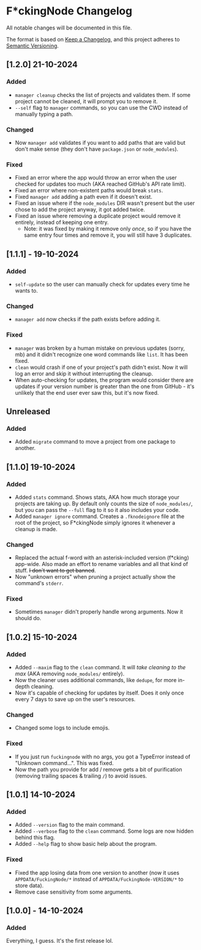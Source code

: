<!-- markdownlint-disable MD024 -->

# F*ckingNode Changelog

All notable changes will be documented in this file.

The format is based on [Keep a Changelog](https://keepachangelog.com/en/1.1.0/), and this project adheres to
[Semantic Versioning](https://semver.org/spec/v2.0.0.html).

## [1.2.0] 21-10-2024

### Added

- `manager cleanup` checks the list of projects and validates them. If some project cannot be cleaned, it will prompt you to remove it.
- `--self` flag to `manager` commands, so you can use the CWD instead of manually typing a path.

### Changed

- Now `manager add` validates if you want to add paths that are valid but don't make sense (they don't have `package.json` or `node_modules`).

### Fixed

- Fixed an error where the app would throw an error when the user checked for updates too much (AKA reached GitHub's API rate limit).
- Fixed an error where non-existent paths would break `stats`.
- Fixed `manager add` adding a path even if it doesn't exist.
- Fixed an issue where if the `node_modules` DIR wasn't present but the user chose to add the project anyway, it got added twice.
- Fixed an issue where removing a duplicate project would remove it entirely, instead of keeping one entry.
  - Note: it was fixed by making it remove only _once_, so if you have the same entry four times and remove it, you will still have 3
    duplicates.

## [1.1.1] - 19-10-2024

### Added

- `self-update` so the user can manually check for updates every time he wants to.

### Changed

- `manager add` now checks if the path exists before adding it.

### Fixed

- `manager` was broken by a human mistake on previous updates (sorry, mb) and it didn't recognize one word commands like `list`. It has been
  fixed.
- `clean` would crash if one of your project's path didn't exist. Now it will log an error and skip it without interrupting the cleanup.
- When auto-checking for updates, the program would consider there are updates if your version number is greater than the one from GitHub - it's
  unlikely that the end user ever saw this, but it's now fixed.

## Unreleased

### Added

- Added `migrate` command to move a project from one package to another.

## [1.1.0] 19-10-2024

### Added

- Added `stats` command. Shows stats, AKA how much storage your projects are taking up. By default only counts the size of `node_modules/`, but
  you can pass the `--full` flag to it so it also includes your code.
- Added `manager ignore` command. Creates a `.fknodeignore` file at the root of the project, so F*ckingNode simply ignores it whenever a cleanup
  is made.

### Changed

- Replaced the actual f-word with an asterisk-included version (f*cking) app-wide. Also made an effort to rename variables and all that kind of
  stuff. ~~I don't want to get banned~~.
- Now "unknown errors" when pruning a project actually show the command's `stderr`.

### Fixed

- Sometimes `manager` didn't properly handle wrong arguments. Now it should do.

## [1.0.2] 15-10-2024

### Added

- Added `--maxim` flag to the `clean` command. It will _take cleaning to the max_ (AKA removing `node_modules/` entirely).
- Now the cleaner uses additional commands, like `dedupe`, for more in-depth cleaning.
- Now it's capable of checking for updates by itself. Does it only once every 7 days to save up on the user's resources.

### Changed

- Changed some logs to include emojis.

### Fixed

- If you just run `fuckingnode` with no args, you got a TypeError instead of "Unknown command...". This was fixed.
- Now the path you provide for add / remove gets a bit of purification (removing trailing spaces & trailing `/`) to avoid issues.

## [1.0.1] 14-10-2024 <!-- two releases in a day, lol -->

### Added

- Added `--version` flag to the main command.
- Added `--verbose` flag to the `clean` command. Some logs are now hidden behind this flag.
- Added `--help` flag to show basic help about the program.

### Fixed

- Fixed the app losing data from one version to another (now it uses `APPDATA/FuckingNode/*` instead of `APPDATA/FuckingNode-VERSION/*` to store
  data).
- Remove case sensitivity from some arguments.

## [1.0.0] - 14-10-2024

### Added

Everything, I guess. It's the first release lol.
